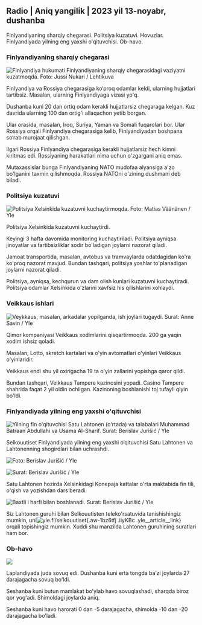 ## Radio \| Aniq yangilik \| 2023 yil 13-noyabr, dushanba

Finlyandiyaning sharqiy chegarasi. Politsiya kuzatuvi. Hovuzlar. Finlyandiyada yilning eng yaxshi oʻqituvchisi. Ob-havo.

### Finlyandiyaning sharqiy chegarasi

![Finlyandiya hukumati Finlyandiyaning sharqiy chegarasidagi vaziyatni kuzatmoqda. Foto: Jussi Nukari / Lehtikuva](https://images.cdn.yle.fi/image/upload/c_crop,h_2880,w_5120,x_0,y_171/ar_1.777777777777777,c_fill,g_faces/6_10h,q_auto:eco/f_auto/fl_lossy/v1699859472/39-11996406551cb5a3d93a)

Finlyandiya va Rossiya chegarasiga ko‘proq odamlar keldi, ularning hujjatlari tartibsiz. Masalan, ularning Finlyandiyaga vizasi yo'q.

Dushanba kuni 20 dan ortiq odam kerakli hujjatlarsiz chegaraga kelgan. Kuz davrida ularning 100 dan ortig'i allaqachon yetib borgan.

Ular orasida, masalan, Iroq, Suriya, Yaman va Somali fuqarolari bor. Ular Rossiya orqali Finlyandiya chegarasiga kelib, Finlyandiyadan boshpana so‘rab murojaat qilishgan.

Ilgari Rossiya Finlyandiya chegarasiga kerakli hujjatlarsiz hech kimni kiritmas edi. Rossiyaning harakatlari nima uchun o'zgargani aniq emas.

Mutaxassislar bunga Finlyandiyaning NATO mudofaa alyansiga a'zo bo'lganini taxmin qilishmoqda. Rossiya NATOni o'zining dushmani deb biladi.

### Politsiya kuzatuvi

![Politsiya Xelsinkida kuzatuvni kuchaytirmoqda. Foto: Matias Väänänen / Yle](https://images.cdn.yle.fi/image/upload/c_crop,h_2889,w_5148,x_0,y_107/ar_1.777777777777777,c_fill,g_faces/6_10h,q_auto:eco/f_auto/fl_lossy/v1697807957/39-11771286512a4e83c1e1)

Politsiya Xelsinkida kuzatuvni kuchaytirdi.

Keyingi 3 hafta davomida monitoring kuchaytiriladi. Politsiya ayniqsa jinoyatlar va tartibsizliklar sodir bo'ladigan joylarni nazorat qiladi.

Jamoat transportida, masalan, avtobus va tramvaylarda odatdagidan ko'ra ko'proq nazorat mavjud. Bundan tashqari, politsiya yoshlar to'planadigan joylarni nazorat qiladi.

Politsiya, ayniqsa, kechqurun va dam olish kunlari kuzatuvni kuchaytiradi. Politsiya odamlar Xelsinkida o'zlarini xavfsiz his qilishlarini xohlaydi.

### Veikkaus ishlari

![Veykkaus, masalan, arkadalar yopilganda, ish joylari tugaydi. Surat: Anne Savin / Yle](https://images.cdn.yle.fi/image/upload/c_crop,h_1928,w_3427,x_567,y_428/ar_1.777777777777777,c_fill,g_faces,w_pr_610./q_auto:eco/f_auto/fl_lossy/v1633956464/39-86542961643200866ed)

Qimor kompaniyasi Veikkaus xodimlarini qisqartirmoqda. 200 ga yaqin xodim ishsiz qoladi.

Masalan, Lotto, skretch kartalari va o'yin avtomatlari o'yinlari Veikkaus o'yinlaridir.

Veikkaus endi shu yil oxirigacha 19 ta o'yin zallarini yopishga qaror qildi.

Bundan tashqari, Veikkaus Tampere kazinosini yopadi. Casino Tampere shahrida faqat 2 yil oldin ochilgan. Kazinoning boshlanishi toj tufayli qiyin bo'ldi.

### Finlyandiyada yilning eng yaxshi o'qituvchisi

![Yilning fin oʻqituvchisi Satu Lahtonen (oʻrtada) va talabalari Muhammad Batraan Abdullahi va Usama Al-Sharif. Surat: Berislav Jurišić / Yle](https://images.cdn.yle.fi/image/upload/c_crop,h_2982,w_5300,x_0,y_0/ar_1.777777777777777,c_fill,g_faces,w_06/h_01q_auto:eco/f_auto/fl_lossy/v1699438785/39-1197531654b5ee49bf1f)

Selkouutiset Finlyandiyada yilning eng yaxshi o‘qituvchisi Satu Lahtonen va Lahtonenning shogirdlari bilan uchrashdi.

![ Foto: Berislav Jurišić / Yle](https://images.cdn.yle.fi/image/upload/c_crop,h_3153,w_5603,x_0,y_0/ar_1.777777777777777,c_fill,g_faces,g_61w,0/q_auto:eco/f_auto/fl_lossy/v1699438827/39-1197537654b5ee95baf1)

![ Surat: Berislav Jurišić / Yle](https://images.cdn.yle.fi/image/upload/c_crop,h_3362,w_5987,x_0,y_0/ar_1.777777777777777,c_fill,g_61w,c_fill,g_61w,0/q_auto:eco/f_auto/fl_lossy/v1699438816/39-1197536654b5ee899b41)

Satu Lahtonen hozirda Xelsinkidagi Konepaja kattalar o'rta maktabida fin tili, o'qish va yozishdan dars beradi.

![Baxtli i harfi bilan boshlanadi. Surat: Berislav Jurišić / Yle](https://images.cdn.yle.fi/image/upload/c_crop,h_3362,w_5987,x_0,y_0/ar_1.777777777777777,c_fill,g_faces,w_06/h_01q_auto:eco/f_auto/fl_lossy/v1699438816/39-1197535654b5ee7e3b58)

Siz Lahtonen guruhi bilan Selkouutisten teleko'rsatuvida tanishishingiz mumkin, uni![yle.fi/selkouutiset](https://yle.fi/selkouutiset){.aw-1bz6tfj .iiyKBc .yle__article__link} orqali topishingiz mumkin. Xuddi shu manzilda Lahtonen guruhining suratlari ham bor.

### Ob-havo

![](https://images.cdn.yle.fi/image/upload/c_crop,h_1080,w_1919,x_0,y_0/ar_1.7777777777777777,c_fill,g_faces,h_675,w_1200/eq/eqf_auto/fl_lossy/v1699893163/39-119999365524f872df8f)

Laplandiyada juda sovuq edi. Dushanba kuni erta tongda baʼzi joylarda 27 darajagacha sovuq boʻldi.

Seshanba kuni butun mamlakat boʻylab havo sovuqlashadi, sharqda biroz qor yogʻadi. Shimoldagi joylarda aniq.

Seshanba kuni havo harorati 0 dan -5 darajagacha, shimolda -10 dan -20 darajagacha bo'ladi.